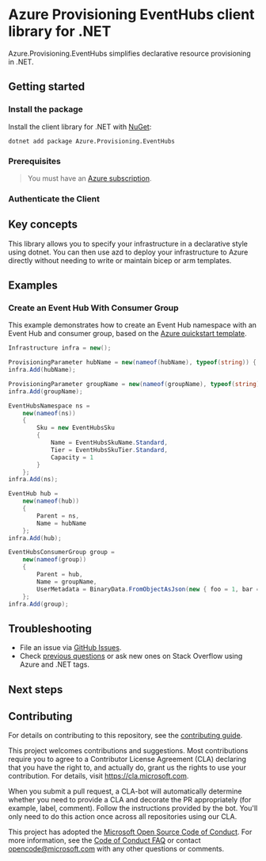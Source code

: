 # Azure Provisioning EventHubs client library for .NET

Azure.Provisioning.EventHubs simplifies declarative resource provisioning in .NET.

## Getting started

### Install the package

Install the client library for .NET with [NuGet](https://www.nuget.org/ ):

```dotnetcli
dotnet add package Azure.Provisioning.EventHubs
```

### Prerequisites

> You must have an [Azure subscription](https://azure.microsoft.com/free/dotnet/).

### Authenticate the Client

## Key concepts

This library allows you to specify your infrastructure in a declarative style using dotnet.  You can then use azd to deploy your infrastructure to Azure directly without needing to write or maintain bicep or arm templates.

## Examples

### Create an Event Hub With Consumer Group

This example demonstrates how to create an Event Hub namespace with an Event Hub and consumer group, based on the [Azure quickstart template](https://github.com/Azure/azure-quickstart-templates/blob/master/quickstarts/microsoft.eventhub/event-hubs-create-event-hub-and-consumer-group/main.bicep).

```C# Snippet:EventHubsBasic
Infrastructure infra = new();

ProvisioningParameter hubName = new(nameof(hubName), typeof(string)) { Value = "orders" };
infra.Add(hubName);

ProvisioningParameter groupName = new(nameof(groupName), typeof(string)) { Value = "managers" };
infra.Add(groupName);

EventHubsNamespace ns =
    new(nameof(ns))
    {
        Sku = new EventHubsSku
        {
            Name = EventHubsSkuName.Standard,
            Tier = EventHubsSkuTier.Standard,
            Capacity = 1
        }
    };
infra.Add(ns);

EventHub hub =
    new(nameof(hub))
    {
        Parent = ns,
        Name = hubName
    };
infra.Add(hub);

EventHubsConsumerGroup group =
    new(nameof(group))
    {
        Parent = hub,
        Name = groupName,
        UserMetadata = BinaryData.FromObjectAsJson(new { foo = 1, bar = "hello" }).ToString()
    };
infra.Add(group);
```

## Troubleshooting

-   File an issue via [GitHub Issues](https://github.com/Azure/azure-sdk-for-net/issues).
-   Check [previous questions](https://stackoverflow.com/questions/tagged/azure+.net) or ask new ones on Stack Overflow using Azure and .NET tags.

## Next steps

## Contributing

For details on contributing to this repository, see the [contributing
guide][cg].

This project welcomes contributions and suggestions. Most contributions
require you to agree to a Contributor License Agreement (CLA) declaring
that you have the right to, and actually do, grant us the rights to use
your contribution. For details, visit <https://cla.microsoft.com>.

When you submit a pull request, a CLA-bot will automatically determine
whether you need to provide a CLA and decorate the PR appropriately
(for example, label, comment). Follow the instructions provided by the
bot. You'll only need to do this action once across all repositories
using our CLA.

This project has adopted the [Microsoft Open Source Code of Conduct][coc]. For
more information, see the [Code of Conduct FAQ][coc_faq] or contact
<opencode@microsoft.com> with any other questions or comments.

<!-- LINKS -->
[cg]: https://github.com/Azure/azure-sdk-for-net/blob/main/sdk/resourcemanager/Azure.ResourceManager/docs/CONTRIBUTING.md
[coc]: https://opensource.microsoft.com/codeofconduct/
[coc_faq]: https://opensource.microsoft.com/codeofconduct/faq/

